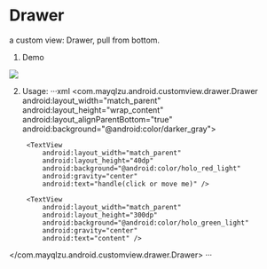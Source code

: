 # Drawer
a custom view: Drawer, pull from bottom.

1) Demo

![](https://lh3.googleusercontent.com/nK38SQvCzs3NHR54xWg5_G6v9WjSH2RhQh8RX8Oci8N7lch_oBG9XV36LaW3abIrWpY6EvtVbteMgD9_l_cM9GX26pkBpK-5IiEGblBXlM678FgpaV-XilpZHQyFHWx4us4pSADAYAE8t7x8cP7HwZy8mqgs0aPO9eVGs87xsS_xUuPyh-0Q68lblT9Yb-K0iypDiCdcHuDCnExPVqnWFvH5lxyLE2EF8MIBRvVGY1fEvahYRgi_kab3TmG95bGP7SC8H_KJAs-AGzyvDWysukQGlRqUkPsICz-t5mlX_vhAC_K4pz4p_MP93rRJhdWt_pESzhfttvhVsITboKjfkrq4bw2-dvXA69CzAEH4Ul8HF_D7MFxCGGOBAbAk0sga0ff5A2pqkWpOwo9fC8qNMPtN-zow3dkSaysFMqOnDf5rnPRKIRvR_Mw0W6iHL6Ts02DTSSNansYg04knAvuzSYt3hDVcaoqY5yXG-1ZhoClAz1Vi_qF6hU3aRkowLyZAc6Z8mTgMMBKYS1ueqtRxYkC5OLk9Em7xoPoyFAm20utJxd5LQTloF2bM-JVP8wGGJUVDOc468nh-WRcv5Qbh39sGM9sbTGDYx2OxHTEIihx9px4Bgkgo=w276-h490-no)

2) Usage:
···xml
<com.mayqlzu.android.customview.drawer.Drawer
        android:layout_width="match_parent"
        android:layout_height="wrap_content"
        android:layout_alignParentBottom="true"
        android:background="@android:color/darker_gray">

        <TextView
            android:layout_width="match_parent"
            android:layout_height="40dp"
            android:background="@android:color/holo_red_light"
            android:gravity="center"
            android:text="handle(click or move me)" />

        <TextView
            android:layout_width="match_parent"
            android:layout_height="300dp"
            android:background="@android:color/holo_green_light"
            android:gravity="center"
            android:text="content" />
            
 </com.mayqlzu.android.customview.drawer.Drawer>
 ···
